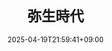 ---
title: 弥生時代
description: 
lead: 
tags:
  - MOC
aliases: 
date: 2025-04-19T21:59:41+09:00
lastmod: 2025-04-19T20:59:41+09:00
draft: false
showContent: true
slug: yayoi
---